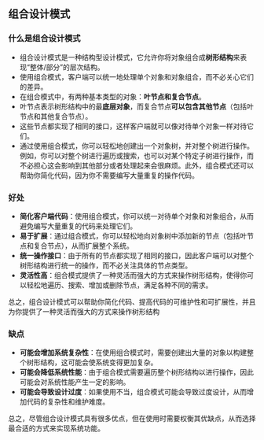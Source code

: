 ## 组合设计模式

### 什么是组合设计模式
- 组合设计模式是一种结构型设计模式，它允许你将对象组合成**树形结构**来表现“整体/部分”的层次结构。
- 使用组合模式，客户端可以统一地处理单个对象和对象组合，而不必关心它们的差异。
- 在组合模式中，有两种基本类型的对象：**叶节点和复合节点**。
- 叶节点表示树形结构中的最**底层对象**，而复合节点**可以包含其他节点**（包括叶节点和其他复合节点）。
- 这些节点都实现了相同的接口，这样客户端就可以像对待单个对象一样对待它们。
- 通过使用组合模式，你可以轻松地创建出一个对象树，并对整个树进行操作。例如，你可以对整个树进行遍历或搜索，也可以对某个特定子树进行操作，而不必担心这会影响到其他部分或者处理起来会很麻烦。此外，组合模式还可以帮助你简化代码，因为你不需要编写大量重复的操作代码。

### 好处
- **简化客户端代码**：使用组合模式，你可以统一对待单个对象和对象组合，从而避免编写大量重复的代码来处理它们。
- **易于扩展**：通过组合模式，你可以轻松地向对象树中添加新的节点（包括叶节点和复合节点），从而扩展整个系统。
- **统一操作接口**：由于所有的节点都实现了相同的接口，因此客户端可以对整个树形结构进行统一的操作，而不必关注具体的节点类型。
- **灵活性高**：组合模式提供了一种灵活而强大的方式来操作树形结构，使得你可以轻松地遍历、搜索、增加或删除节点，满足各种不同的需求。

总之，组合设计模式可以帮助你简化代码、提高代码的可维护性和可扩展性，并且为你提供了一种灵活而强大的方式来操作树形结构

### 缺点
- **可能会增加系统复杂性**：在使用组合模式时，需要创建出大量的对象以构建整个树形结构，这可能会使系统变得更加复杂。
- **可能会降低系统性能**：由于组合模式需要遍历整个树形结构以进行操作，因此可能会对系统性能产生一定的影响。
- **可能会导致设计过度**：如果使用不当，组合模式可能会导致过度设计，从而增加代码的复杂性和维护难度。

总之，尽管组合设计模式具有很多优点，但在使用时需要权衡其优缺点，从而选择最合适的方式来实现系统功能。